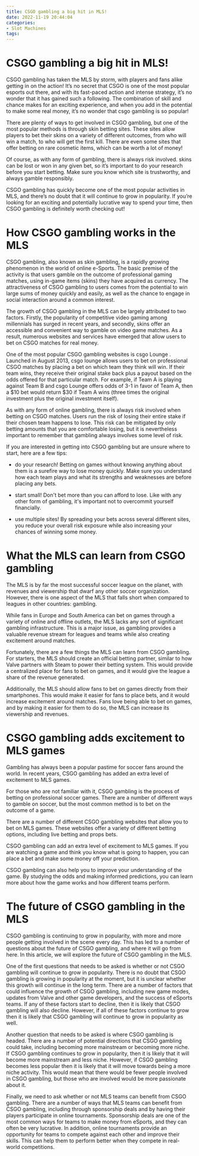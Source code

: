 ```yaml
---
title: CSGO gambling a big hit in MLS!
date: 2022-11-19 20:44:04
categories:
- Slot Machines
tags:
---
```



#  CSGO gambling a big hit in MLS!

CSGO gambling has taken the MLS by storm, with players and fans alike getting in on the action! It’s no secret that CSGO is one of the most popular esports out there, and with its fast-paced action and intense strategy, it’s no wonder that it has gained such a following. The combination of skill and chance makes for an exciting experience, and when you add in the potential to make some real money, it’s no wonder that csgo gambling is so popular!

There are plenty of ways to get involved in CSGO gambling, but one of the most popular methods is through skin betting sites. These sites allow players to bet their skins on a variety of different outcomes, from who will win a match, to who will get the first kill. There are even some sites that offer betting on rare cosmetic items, which can be worth a lot of money!

Of course, as with any form of gambling, there is always risk involved. skins can be lost or won in any given bet, so it’s important to do your research before you start betting. Make sure you know which site is trustworthy, and always gamble responsibly.

CSGO gambling has quickly become one of the most popular activities in MLS, and there’s no doubt that it will continue to grow in popularity. If you’re looking for an exciting and potentially lucrative way to spend your time, then CSGO gambling is definitely worth checking out!

#  How CSGO gambling works in the MLS

CSGO gambling, also known as skin gambling, is a rapidly growing phenomenon in the world of online e-Sports. The basic premise of the activity is that users gamble on the outcome of professional gaming matches, using in-game items (skins) they have acquired as currency. The attractiveness of CSGO gambling to users comes from the potential to win large sums of money quickly and easily, as well as the chance to engage in social interaction around a common interest.

The growth of CSGO gambling in the MLS can be largely attributed to two factors. Firstly, the popularity of competitive video gaming among millennials has surged in recent years, and secondly, skins offer an accessible and convenient way to gamble on video game matches. As a result, numerous websites and services have emerged that allow users to bet on CSGO matches for real money.

One of the most popular CSGO gambling websites is csgo Lounge . Launched in August 2013, csgo lounge allows users to bet on professional CSGO matches by placing a bet on which team they think will win. If their team wins, they receive their original stake back plus a payout based on the odds offered for that particular match. For example, if Team A is playing against Team B and csgo Lounge offers odds of 3-1 in favor of Team A, then a $10 bet would return $30 if Team A wins (three times the original investment plus the original investment itself).

As with any form of online gambling, there is always risk involved when betting on CSGO matches. Users run the risk of losing their entire stake if their chosen team happens to lose. This risk can be mitigated by only betting amounts that you are comfortable losing, but it is nevertheless important to remember that gambling always involves some level of risk.

If you are interested in getting into CSGO gambling but are unsure where to start, here are a few tips:

- do your research! Betting on games without knowing anything about them is a surefire way to lose money quickly. Make sure you understand how each team plays and what its strengths and weaknesses are before placing any bets.

- start small! Don't bet more than you can afford to lose. Like with any other form of gambling, it's important not to overcommit yourself financially.

- use multiple sites! By spreading your bets across several different sites, you reduce your overall risk exposure while also increasing your chances of winning some money.

#  What the MLS can learn from CSGO gambling

The MLS is by far the most successful soccer league on the planet, with revenues and viewership that dwarf any other soccer organization. However, there is one aspect of the MLS that falls short when compared to leagues in other countries: gambling.

While fans in Europe and South America can bet on games through a variety of online and offline outlets, the MLS lacks any sort of significant gambling infrastructure. This is a major issue, as gambling provides a valuable revenue stream for leagues and teams while also creating excitement around matches.

Fortunately, there are a few things the MLS can learn from CSGO gambling. For starters, the MLS should create an official betting partner, similar to how Valve partners with Steam to power their betting system. This would provide a centralized place for fans to bet on games, and it would give the league a share of the revenue generated.

Additionally, the MLS should allow fans to bet on games directly from their smartphones. This would make it easier for fans to place bets, and it would increase excitement around matches. Fans love being able to bet on games, and by making it easier for them to do so, the MLS can increase its viewership and revenues.

#  CSGO gambling adds excitement to MLS games

Gambling has always been a popular pastime for soccer fans around the world. In recent years, CSGO gambling has added an extra level of excitement to MLS games.

For those who are not familiar with it, CSGO gambling is the process of betting on professional soccer games. There are a number of different ways to gamble on soccer, but the most common method is to bet on the outcome of a game.

There are a number of different CSGO gambling websites that allow you to bet on MLS games. These websites offer a variety of different betting options, including live betting and props bets.

CSGO gambling can add an extra level of excitement to MLS games. If you are watching a game and think you know what is going to happen, you can place a bet and make some money off your prediction.

CSGO gambling can also help you to improve your understanding of the game. By studying the odds and making informed predictions, you can learn more about how the game works and how different teams perform.

#  The future of CSGO gambling in the MLS


CSGO gambling is continuing to grow in popularity, with more and more people getting involved in the scene every day. This has led to a number of questions about the future of CSGO gambling, and where it will go from here. In this article, we will explore the future of CSGO gambling in the MLS.

One of the first questions that needs to be asked is whether or not CSGO gambling will continue to grow in popularity. There is no doubt that CSGO gambling is growing in popularity at the moment, but it is unclear whether this growth will continue in the long term. There are a number of factors that could influence the growth of CSGO gambling, including new game modes, updates from Valve and other game developers, and the success of eSports teams. If any of these factors start to decline, then it is likely that CSGO gambling will also decline. However, if all of these factors continue to grow then it is likely that CSGO gambling will continue to grow in popularity as well.

Another question that needs to be asked is where CSGO gambling is headed. There are a number of potential directions that CSGO gambling could take, including becoming more mainstream or becoming more niche. If CSGO gambling continues to grow in popularity, then it is likely that it will become more mainstream and less niche. However, if CSGO gambling becomes less popular then it is likely that it will move towards being a more niche activity. This would mean that there would be fewer people involved in CSGO gambling, but those who are involved would be more passionate about it.

Finally, we need to ask whether or not MLS teams can benefit from CSGO gambling. There are a number of ways that MLS teams can benefit from CSGO gambling, including through sponsorship deals and by having their players participate in online tournaments. Sponsorship deals are one of the most common ways for teams to make money from eSports, and they can often be very lucrative. In addition, online tournaments provide an opportunity for teams to compete against each other and improve their skills. This can help them to perform better when they compete in real-world competitions.